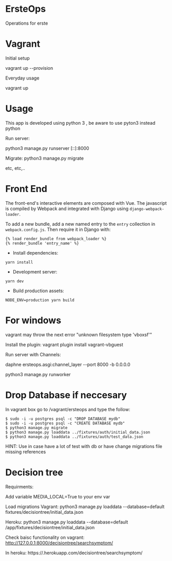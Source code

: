 # ErsteOps
Operations for erste

# Vagrant

Initial setup

vagrant up --provision

Everyday usage

vagrant up

# Usage

This app is developed using python 3 , be aware to use pyton3 instead python

Run server:

python3 manage.py runserver [::]:8000

Migrate:
python3 manage.py migrate

etc, etc,..

# Front End

The front-end's interactive elements are composed with Vue. The javascript is compiled by Webpack and integrated with Django using `django-webpack-loader`.

To add a new bundle, add a new named entry to the `entry` collection in `webpack.config.js`. Then require it in Django with:

```
{% load render_bundle from webpack_loader %}
{% render_bundle 'entry_name' %}
```

- Install dependencies:

`yarn install`

- Development server:

`yarn dev`

- Build production assets:

`NODE_ENV=production yarn build`

# For windows
vagrant may throw the next error "unknown filesystem type 'vboxsf'"

Install the plugin:
vagrant plugin install vagrant-vbguest

Run server with Channels:

daphne ersteops.asgi:channel_layer --port 8000 -b 0.0.0.0

python3 manage.py runworker

# Drop Database if neccesary
In vagrant box go to /vagrant/ersteops and type the follow:

```
$ sudo -i -u postgres psql -c "DROP DATABASE mydb"
$ sudo -i -u postgres psql -c "CREATE DATABASE mydb"
$ python3 manage.py migrate
$ python3 manage.py loaddata ../fixtures/auth/initial_data.json
$ python3 manage.py loaddata ../fixtures/auth/test_data.json

```

HINT: Use in case have a lot of test with db or have change migrations file missing references

# Decision tree

Requirments:

Add variable MEDIA_LOCAL=True to your env var

Load migrations
Vagrant:
python3 manage.py loaddata --database=default fixtures/decisiontree/initial_data.json

Heroku:
python3 manage.py loaddata --database=default /app/fixtures/decisiontree/initial_data.json

Check baisc functionality on vagrant:
http://127.0.0.1:8000/decisiontree/searchsymptom/


In heroku:
https://<app>.herokuapp.com/decisiontree/searchsymptom/

